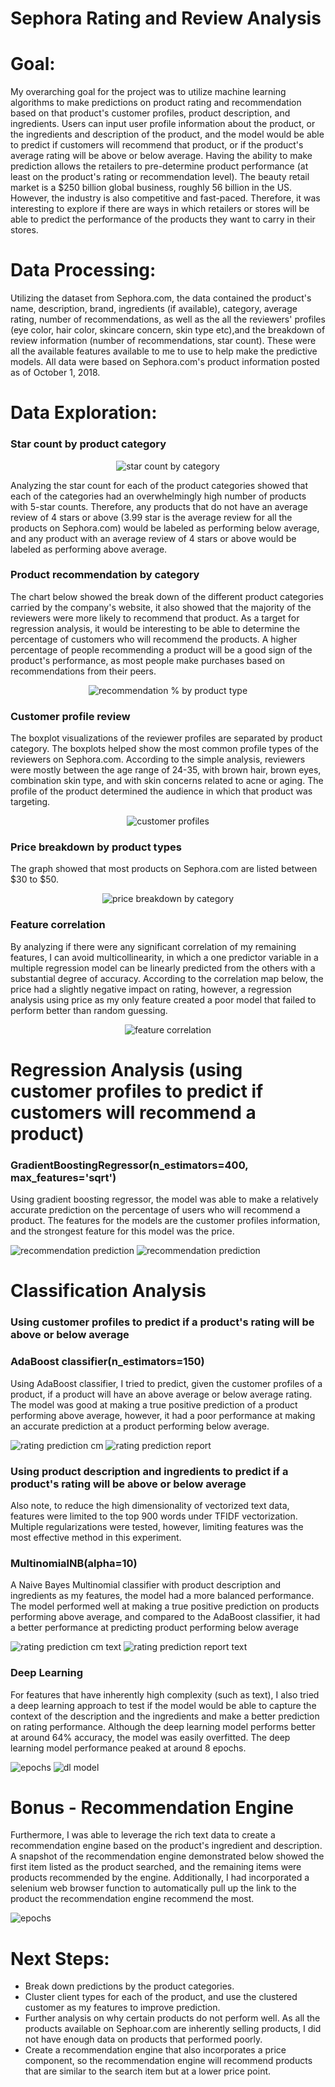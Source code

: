 # Sephora Rating and Review Analysis

# Goal: 
My overarching goal for the project was to utilize machine learning algorithms to make predictions on product rating and recommendation based on that product's customer profiles, product description, and ingredients. Users can input user profile information about the product, or the ingredients and description of the product, and the model would be able to predict if customers will recommend that product, or if the product's average rating will be above or below average. Having the ability to make prediction allows the retailers to pre-determine product performance (at least on the product's rating or recommendation level). The beauty retail market is a $250 billion global business, roughly 56 billion in the US. However, the industry is also competitive and fast-paced. Therefore, it was interesting to explore if there are ways in which retailers or stores will be able to predict the performance of the products they want to carry in their stores. 

# Data Processing: 
Utilizing the dataset from Sephora.com, the data contained the product's name, description, brand, ingredients (if available), category, average rating, number of recommendations, as well as the all the reviewers' profiles (eye color, hair color, skincare concern, skin type etc),and the breakdown of review information (number of recommendations, star count). These were all the available features available to me to use to help make the predictive models. All data were based on Sephora.com's product information posted as of October 1, 2018.

# Data Exploration: 

### Star count by product category 
<p align="center">
  <img src="final_project_img/star_count.png" title="star count by category">
</p>
Analyzing the star count for each of the product categories showed that each of the categories had an overwhelmingly high number of products with 5-star counts. Therefore, any products that do not have an average review of 4 stars or above (3.99 star is the average review for all the products on Sephora.com) would be labeled as performing below average, and any product with an average review of 4 stars or above would be labeled as performing above average. 

### Product recommendation by category 
The chart below showed the break down of the different product categories carried by the company's website, it also showed that the majority of the reviewers were more likely to recommend that product. As a target for regression analysis, it would be interesting to be able to determine the percentage of customers who will recommend the products. A higher percentage of people recommending a product will be a good sign of the product's performance, as most people make purchases based on recommendations from their peers. 
<p align="center">
  <img src="final_project_img/recommendation_pie_chart.png" title="recommendation % by product type ">
</p>

### Customer profile review 
The boxplot visualizations of the reviewer profiles are separated by product category. The boxplots helped show the most common profile types of the reviewers on Sephora.com. According to the simple analysis, reviewers were mostly between the age range of 24-35, with brown hair, brown eyes, combination skin type, and with skin concerns related to acne or aging. The profile of the product determined the audience in which that product was targeting. 
<p align="center">
  <img src="final_project_img/Screen Shot 2018-10-12 at 6.42.32 PM.png" title="customer profiles">
</p>

### Price breakdown by product types
The graph showed that most products on Sephora.com are listed between $30 to $50.
<p align="center">
  <img src="final_project_img/price_png.png" title="price breakdown by category">
</p>

### Feature correlation
By analyzing if there were any significant correlation of my remaining features, I can avoid multicollinearity, in which a one predictor variable in a multiple regression model can be linearly predicted from the others with a substantial degree of accuracy. According to the correlation map below, the price had a slightly negative impact on rating, however, a regression analysis using price as my only feature created a poor model that failed to perform better than random guessing. 
<p align="center">
  <img src="final_project_img/correlation_map.png" title="feature correlation">
</p>

# Regression Analysis (using customer profiles to predict if customers will recommend a product) 
### GradientBoostingRegressor(n_estimators=400, max_features='sqrt') 
Using gradient boosting regressor, the model was able to make a relatively accurate prediction on the percentage of users who will recommend a product. The features for the models are the customer profiles information, and the strongest feature for this model was the price. 
<p align="left">
  <img src="final_project_img/recommendation_regression.png" title="recommendation prediction">
  <img src="final_project_img/feature_importance_regression.png" title="recommendation prediction">
</p>

# Classification Analysis 
### Using customer profiles to predict if a product's rating will be above or below average
### AdaBoost classifier(n_estimators=150)
Using AdaBoost classifier, I tried to predict, given the customer profiles of a product, if a product will have an above average or below average rating. The model was good at making a true positive prediction of a product performing above average, however, it had a poor performance at making an accurate prediction at a product performing below average.
<p align="left">
  <img src="final_project_img/rating_model_profiles.png" title="rating prediction cm">
  <img src="final_project_img/profiles_model_report.png" title="rating prediction report">
</p>

### Using product description and ingredients to predict if a product's rating will be above or below average
Also note, to reduce the high dimensionality of vectorized text data, features were limited to the top 900 words under TFIDF vectorization. Multiple regularizations were tested, however, limiting features was the most effective method in this experiment.

### MultinomialNB(alpha=10)
A Naive Bayes Multinomial classifier with product description and ingredients as my features, the model had a more balanced performance. The model performed well at making a true positive prediction on products performing above average, and compared to the AdaBoost classifier, it had a better performance at predicting product performing below average 

<p align="left">
  <img src="final_project_img/rating_model_text.png" title="rating prediction cm text">
  <img src="final_project_img/rating_model_text_report.png" title="rating prediction report text">
</p>

### Deep Learning 
For features that have inherently high complexity (such as text), I also tried a deep learning approach to test if the model would be able to capture the context of the description and the ingredients and make a better prediction on rating performance. Although the deep learning model performs better at around 64% accuracy, the model was easily overfitted. The deep learning model performance peaked at around 8 epochs. 
<p align="left">
  <img src="final_project_img/dl_model_epochs.png" title="epochs">
  <img src="final_project_img/dl_model.png" title="dl model">
</p>

# Bonus - Recommendation Engine
Furthermore, I was able to leverage the rich text data to create a recommendation engine based on the product's ingredient and description. A snapshot of the recommendation engine demonstrated below showed the first item listed as the product searched, and the remaining items were products recommended by the engine. Additionally, I had incorporated a selenium web browser function to automatically pull up the link to the product the recommendation engine recommend the most. 
<p align="left">
  <img src="final_project_img/Screen Shot 2018-10-12 at 7.27.07 PM.png" title="epochs">
</p>


# Next Steps: 
* Break down predictions by the product categories. 
* Cluster client types for each of the product, and use the clustered customer as my features to improve prediction. 
* Further analysis on why certain products do not perform well. As all the products available on Sephoar.com are inherently selling products, I did not have enough data on products that performed poorly.  
* Create a recommendation engine that also incorporates a price component, so the recommendation engine will recommend products that are similar to the search item but at a lower price point. 








